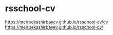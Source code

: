 # rsschool-cv
https://meirbekashirbayev.github.io/rsschool-cv/cv
https://meirbekashirbayev.github.io/rsschool-cv/
